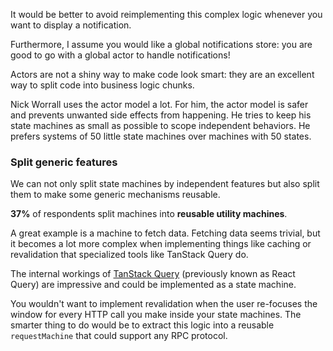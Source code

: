 It would be better to avoid reimplementing this complex logic whenever you want to display a notification.

Furthermore, I assume you would like a global notifications store: you are good to go with a global actor to handle notifications!

Actors are not a shiny way to make code look smart: they are an excellent way to split code into business logic chunks.

Nick Worrall uses the actor model a lot. For him, the actor model is safer and prevents unwanted side effects from happening. He tries to keep his state machines as small as possible to scope independent behaviors. He prefers systems of 50 little state machines over machines with 50 states.

### Split generic features

We can not only split state machines by independent features but also split them to make some generic mechanisms reusable.

**37%** of respondents split machines into **reusable utility machines**.

A great example is a machine to fetch data. Fetching data seems trivial, but it becomes a lot more complex when implementing things like caching or revalidation that specialized tools like TanStack Query do.

The internal workings of [TanStack Query](https://tanstack.com/query/latest) (previously known as React Query) are impressive and could be implemented as a state machine.

You wouldn't want to implement revalidation when the user re-focuses the window for every HTTP call you make inside your state machines. The smarter thing to do would be to extract this logic into a reusable `requestMachine` that could support any RPC protocol.
